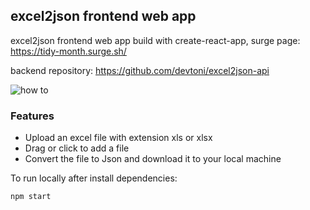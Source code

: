 ## excel2json frontend web app

excel2json frontend web app build with create-react-app, surge page: https://tidy-month.surge.sh/

backend repository: https://github.com/devtoni/excel2json-api

![how to](https://im4.ezgif.com/tmp/ezgif-4-0783e302c1.gif)

### Features

- Upload an excel file with extension xls or xlsx
- Drag or click to add a file
- Convert the file to Json and download it to your local machine


To run locally after install dependencies: 

```
npm start

```



